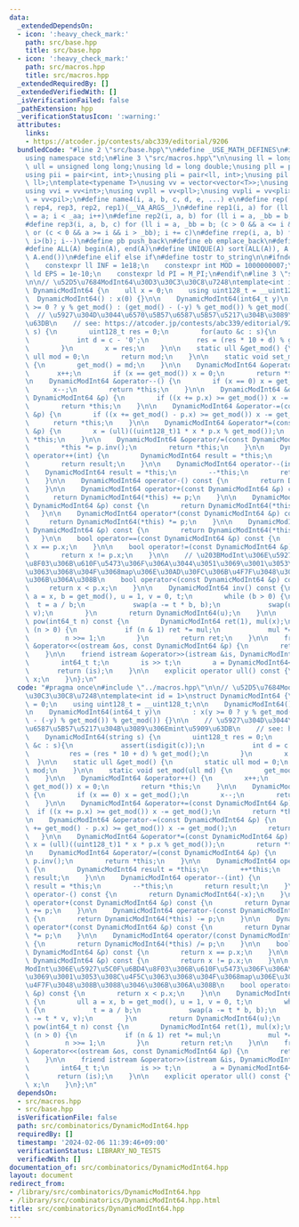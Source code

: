 ```yaml
---
data:
  _extendedDependsOn:
  - icon: ':heavy_check_mark:'
    path: src/base.hpp
    title: src/base.hpp
  - icon: ':heavy_check_mark:'
    path: src/macros.hpp
    title: src/macros.hpp
  _extendedRequiredBy: []
  _extendedVerifiedWith: []
  _isVerificationFailed: false
  _pathExtension: hpp
  _verificationStatusIcon: ':warning:'
  attributes:
    links:
    - https://atcoder.jp/contests/abc339/editorial/9206
  bundledCode: "#line 2 \"src/base.hpp\"\n#define _USE_MATH_DEFINES\n#include <bits/stdc++.h>\n\
    using namespace std;\n#line 3 \"src/macros.hpp\"\n\nusing ll = long long;\nusing\
    \ ull = unsigned long long;\nusing ld = long double;\nusing pll = pair<ll, ll>;\n\
    using pii = pair<int, int>;\nusing pli = pair<ll, int>;\nusing pil = pair<int,\
    \ ll>;\ntemplate<typename T>\nusing vv = vector<vector<T>>;\nusing vvl = vv<ll>;\n\
    using vvi = vv<int>;\nusing vvpll = vv<pll>;\nusing vvpli = vv<pli>;\nusing vvpil\
    \ = vv<pil>;\n#define name4(i, a, b, c, d, e, ...) e\n#define rep(...) name4(__VA_ARGS__,\
    \ rep4, rep3, rep2, rep1)(__VA_ARGS__)\n#define rep1(i, a) for (ll i = 0, _aa\
    \ = a; i < _aa; i++)\n#define rep2(i, a, b) for (ll i = a, _bb = b; i < _bb; i++)\n\
    #define rep3(i, a, b, c) for (ll i = a, _bb = b; (c > 0 && a <= i && i < _bb)\
    \ or (c < 0 && a >= i && i > _bb); i += c)\n#define rrep(i, a, b) for (ll i=(a);\
    \ i>(b); i--)\n#define pb push_back\n#define eb emplace_back\n#define mkp make_pair\n\
    #define ALL(A) begin(A), end(A)\n#define UNIQUE(A) sort(ALL(A)), A.erase(unique(ALL(A)),\
    \ A.end())\n#define elif else if\n#define tostr to_string\n\n#ifndef CONSTANTS\n\
    \    constexpr ll INF = 1e18;\n    constexpr int MOD = 1000000007;\n    constexpr\
    \ ld EPS = 1e-10;\n    constexpr ld PI = M_PI;\n#endif\n#line 3 \"src/combinatorics/DynamicModInt64.hpp\"\
    \n\n// \u52D5\u7684ModInt64\u30D3\u30C3\u30C8\u7248\ntemplate<int id = 1>\nstruct\
    \ DynamicModInt64 {\n    ull x = 0;\n    using uint128_t = __uint128_t;\n\n  \
    \  DynamicModInt64() : x(0) {}\n\n    DynamicModInt64(int64_t y)\n        : x(y\
    \ >= 0 ? y % get_mod() : (get_mod() - (-y) % get_mod()) % get_mod()) {}\n\n  \
    \  // \u5927\u304D\u3044\u6570\u5B57\u6587\u5B57\u5217\u304B\u3089\u306Emint\u5909\
    \u63DB\n    // see: https://atcoder.jp/contests/abc339/editorial/9206\n    DynamicModInt64(string\
    \ s) {\n        uint128_t res = 0;\n        for(auto &c : s){\n            assert(isdigit(c));\n\
    \            int d = c - '0';\n            res = (res * 10 + d) % get_mod();\n\
    \        }\n        x = res;\n    }\n\n    static ull &get_mod() {\n        static\
    \ ull mod = 0;\n        return mod;\n    }\n\n    static void set_mod(ull md)\
    \ {\n        get_mod() = md;\n    }\n\n    DynamicModInt64 &operator++() {\n \
    \       x++;\n        if (x == get_mod()) x = 0;\n        return *this;\n    }\n\
    \n    DynamicModInt64 &operator--() {\n        if (x == 0) x = get_mod();\n  \
    \      x--;\n        return *this;\n    }\n\n    DynamicModInt64 &operator+=(const\
    \ DynamicModInt64 &p) {\n        if ((x += p.x) >= get_mod()) x -= get_mod();\n\
    \        return *this;\n    }\n\n    DynamicModInt64 &operator-=(const DynamicModInt64\
    \ &p) {\n        if ((x += get_mod() - p.x) >= get_mod()) x -= get_mod();\n  \
    \      return *this;\n    }\n\n    DynamicModInt64 &operator*=(const DynamicModInt64\
    \ &p) {\n        x = (ull)((uint128_t)1 * x * p.x % get_mod());\n        return\
    \ *this;\n    }\n\n    DynamicModInt64 &operator/=(const DynamicModInt64 &p) {\n\
    \        *this *= p.inv();\n        return *this;\n    }\n\n    DynamicModInt64\
    \ operator++(int) {\n        DynamicModInt64 result = *this;\n        ++*this;\n\
    \        return result;\n    }\n\n    DynamicModInt64 operator--(int) {\n    \
    \    DynamicModInt64 result = *this;\n        --*this;\n        return result;\n\
    \    }\n\n    DynamicModInt64 operator-() const {\n        return DynamicModInt64(-x);\n\
    \    }\n\n    DynamicModInt64 operator+(const DynamicModInt64 &p) const {\n  \
    \      return DynamicModInt64(*this) += p;\n    }\n\n    DynamicModInt64 operator-(const\
    \ DynamicModInt64 &p) const {\n        return DynamicModInt64(*this) -= p;\n \
    \   }\n\n    DynamicModInt64 operator*(const DynamicModInt64 &p) const {\n   \
    \     return DynamicModInt64(*this) *= p;\n    }\n\n    DynamicModInt64 operator/(const\
    \ DynamicModInt64 &p) const {\n        return DynamicModInt64(*this) /= p;\n \
    \   }\n\n    bool operator==(const DynamicModInt64 &p) const {\n        return\
    \ x == p.x;\n    }\n\n    bool operator!=(const DynamicModInt64 &p) const {\n\
    \        return x != p.x;\n    }\n\n    // \u203BModInt\u306E\u5927\u5C0F\u6BD4\
    \u8F03\u306B\u610F\u5473\u306F\u306A\u3044\u3051\u3069\u3001\u3053\u308C\u4F5C\
    \u3063\u3068\u304F\u3068map\u306E\u30AD\u30FC\u306B\u4F7F\u3048\u308B\u3088\u3046\
    \u306B\u306A\u308B\n    bool operator<(const DynamicModInt64 &p) const {\n   \
    \     return x < p.x;\n    }\n\n    DynamicModInt64 inv() const {\n        ull\
    \ a = x, b = get_mod(), u = 1, v = 0, t;\n        while (b > 0) {\n          \
    \  t = a / b;\n            swap(a -= t * b, b);\n            swap(u -= t * v,\
    \ v);\n        }\n        return DynamicModInt64(u);\n    }\n\n    DynamicModInt64\
    \ pow(int64_t n) const {\n        DynamicModInt64 ret(1), mul(x);\n        while\
    \ (n > 0) {\n            if (n & 1) ret *= mul;\n            mul *= mul;\n   \
    \         n >>= 1;\n        }\n        return ret;\n    }\n\n    friend ostream\
    \ &operator<<(ostream &os, const DynamicModInt64 &p) {\n        return os << p.x;\n\
    \    }\n\n    friend istream &operator>>(istream &is, DynamicModInt64 &a) {\n\
    \        int64_t t;\n        is >> t;\n        a = DynamicModInt64<id>(t);\n \
    \       return (is);\n    }\n\n    explicit operator ull() const {\n        return\
    \ x;\n    }\n};\n"
  code: "#pragma once\n#include \"../macros.hpp\"\n\n// \u52D5\u7684ModInt64\u30D3\
    \u30C3\u30C8\u7248\ntemplate<int id = 1>\nstruct DynamicModInt64 {\n    ull x\
    \ = 0;\n    using uint128_t = __uint128_t;\n\n    DynamicModInt64() : x(0) {}\n\
    \n    DynamicModInt64(int64_t y)\n        : x(y >= 0 ? y % get_mod() : (get_mod()\
    \ - (-y) % get_mod()) % get_mod()) {}\n\n    // \u5927\u304D\u3044\u6570\u5B57\
    \u6587\u5B57\u5217\u304B\u3089\u306Emint\u5909\u63DB\n    // see: https://atcoder.jp/contests/abc339/editorial/9206\n\
    \    DynamicModInt64(string s) {\n        uint128_t res = 0;\n        for(auto\
    \ &c : s){\n            assert(isdigit(c));\n            int d = c - '0';\n  \
    \          res = (res * 10 + d) % get_mod();\n        }\n        x = res;\n  \
    \  }\n\n    static ull &get_mod() {\n        static ull mod = 0;\n        return\
    \ mod;\n    }\n\n    static void set_mod(ull md) {\n        get_mod() = md;\n\
    \    }\n\n    DynamicModInt64 &operator++() {\n        x++;\n        if (x ==\
    \ get_mod()) x = 0;\n        return *this;\n    }\n\n    DynamicModInt64 &operator--()\
    \ {\n        if (x == 0) x = get_mod();\n        x--;\n        return *this;\n\
    \    }\n\n    DynamicModInt64 &operator+=(const DynamicModInt64 &p) {\n      \
    \  if ((x += p.x) >= get_mod()) x -= get_mod();\n        return *this;\n    }\n\
    \n    DynamicModInt64 &operator-=(const DynamicModInt64 &p) {\n        if ((x\
    \ += get_mod() - p.x) >= get_mod()) x -= get_mod();\n        return *this;\n \
    \   }\n\n    DynamicModInt64 &operator*=(const DynamicModInt64 &p) {\n       \
    \ x = (ull)((uint128_t)1 * x * p.x % get_mod());\n        return *this;\n    }\n\
    \n    DynamicModInt64 &operator/=(const DynamicModInt64 &p) {\n        *this *=\
    \ p.inv();\n        return *this;\n    }\n\n    DynamicModInt64 operator++(int)\
    \ {\n        DynamicModInt64 result = *this;\n        ++*this;\n        return\
    \ result;\n    }\n\n    DynamicModInt64 operator--(int) {\n        DynamicModInt64\
    \ result = *this;\n        --*this;\n        return result;\n    }\n\n    DynamicModInt64\
    \ operator-() const {\n        return DynamicModInt64(-x);\n    }\n\n    DynamicModInt64\
    \ operator+(const DynamicModInt64 &p) const {\n        return DynamicModInt64(*this)\
    \ += p;\n    }\n\n    DynamicModInt64 operator-(const DynamicModInt64 &p) const\
    \ {\n        return DynamicModInt64(*this) -= p;\n    }\n\n    DynamicModInt64\
    \ operator*(const DynamicModInt64 &p) const {\n        return DynamicModInt64(*this)\
    \ *= p;\n    }\n\n    DynamicModInt64 operator/(const DynamicModInt64 &p) const\
    \ {\n        return DynamicModInt64(*this) /= p;\n    }\n\n    bool operator==(const\
    \ DynamicModInt64 &p) const {\n        return x == p.x;\n    }\n\n    bool operator!=(const\
    \ DynamicModInt64 &p) const {\n        return x != p.x;\n    }\n\n    // \u203B\
    ModInt\u306E\u5927\u5C0F\u6BD4\u8F03\u306B\u610F\u5473\u306F\u306A\u3044\u3051\
    \u3069\u3001\u3053\u308C\u4F5C\u3063\u3068\u304F\u3068map\u306E\u30AD\u30FC\u306B\
    \u4F7F\u3048\u308B\u3088\u3046\u306B\u306A\u308B\n    bool operator<(const DynamicModInt64\
    \ &p) const {\n        return x < p.x;\n    }\n\n    DynamicModInt64 inv() const\
    \ {\n        ull a = x, b = get_mod(), u = 1, v = 0, t;\n        while (b > 0)\
    \ {\n            t = a / b;\n            swap(a -= t * b, b);\n            swap(u\
    \ -= t * v, v);\n        }\n        return DynamicModInt64(u);\n    }\n\n    DynamicModInt64\
    \ pow(int64_t n) const {\n        DynamicModInt64 ret(1), mul(x);\n        while\
    \ (n > 0) {\n            if (n & 1) ret *= mul;\n            mul *= mul;\n   \
    \         n >>= 1;\n        }\n        return ret;\n    }\n\n    friend ostream\
    \ &operator<<(ostream &os, const DynamicModInt64 &p) {\n        return os << p.x;\n\
    \    }\n\n    friend istream &operator>>(istream &is, DynamicModInt64 &a) {\n\
    \        int64_t t;\n        is >> t;\n        a = DynamicModInt64<id>(t);\n \
    \       return (is);\n    }\n\n    explicit operator ull() const {\n        return\
    \ x;\n    }\n};\n"
  dependsOn:
  - src/macros.hpp
  - src/base.hpp
  isVerificationFile: false
  path: src/combinatorics/DynamicModInt64.hpp
  requiredBy: []
  timestamp: '2024-02-06 11:39:46+09:00'
  verificationStatus: LIBRARY_NO_TESTS
  verifiedWith: []
documentation_of: src/combinatorics/DynamicModInt64.hpp
layout: document
redirect_from:
- /library/src/combinatorics/DynamicModInt64.hpp
- /library/src/combinatorics/DynamicModInt64.hpp.html
title: src/combinatorics/DynamicModInt64.hpp
---
```

